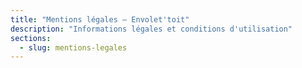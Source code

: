 ```yaml
---
title: "Mentions légales — Envolet'toit"
description: "Informations légales et conditions d'utilisation"
sections:
  - slug: mentions-legales
---
```

